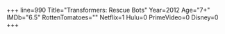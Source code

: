 +++
line=990
Title="Transformers: Rescue Bots"
Year=2012
Age="7+"
IMDb="6.5"
RottenTomatoes=""
Netflix=1
Hulu=0
PrimeVideo=0
Disney=0
+++

